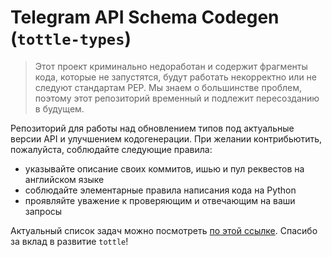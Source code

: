 # Telegram API Schema Codegen (`tottle-types`)

> Этот проект криминально недоработан и содержит фрагменты кода, которые не запустятся, будут работать некорректно или не следуют стандартам PEP. Мы знаем о большинстве проблем, поэтому этот репозиторий временный и подлежит пересозданию в будущем.

Репозиторий для работы над обновлением типов под актуальные версии API и улучшением кодогенерации. При желании контрибьютить, пожалуйста, соблюдайте следующие правила:
- указывайте описание своих коммитов, ишью и пул реквестов на английском языке
- соблюдайте элементарные правила написания кода на Python
- проявляйте уважение к проверяющим и отвечающим на ваши запросы

Актуальный список задач можно посмотреть [по этой ссылке](https://github.com/exthrempty/tottle-types/projects/1). Спасибо за вклад в развитие `tottle`!
